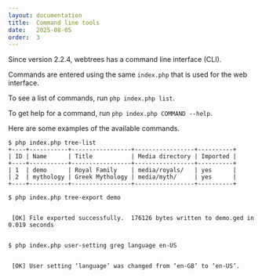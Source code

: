 ```yaml
---
layout: documentation
title:  Command line tools
date:   2025-08-05
order:  3
---
```


Since version 2.2.4, webtrees has a command line interface (CLI).

Commands are entered using the same `index.php` that is used for the web interface.

To see a list of commands, run `php index.php list`.

To get help for a command, run `php index.php COMMAND --help`.

Here are some examples of the available commands.

```
$ php index.php tree-list
+----+-----------+-----------------+-----------------+----------+
| ID | Name      | Title           | Media directory | Imported |
+----+-----------+-----------------+-----------------+----------+
| 1  | demo      | Royal Family    | media/royals/   | yes      |
| 2  | mythology | Greek Mythology | media/myth/     | yes      |
+----+-----------+-----------------+-----------------+----------+
```

```
$ php index.php tree-export demo

                                                                                                                        
 [OK] File exported successfully.  176126 bytes written to demo.ged in 0.019 seconds                                    
                                                                                                                        
```

```
$ php index.php user-setting greg language en-US

                                                                                                                        
 [OK] User setting ‘language’ was changed from ‘en-GB’ to ‘en-US’.                                                      
                                                                                                                        

```
